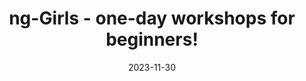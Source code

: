 ---
slug: ng-girls-workshop
tag: Diversity
title: ng-Girls - one-day workshops for beginners!
description: We are holding a one-day workshops for beginners!
date: '2023-11-30'
authors: '[{"name": "ngGirls team","biography":"","image": "photo/authors/ng-girls.webp","link": "https://www.ng-girls.org"}]'
location: '{"name": "Spaces Laurentina - Viale Luca Gaurico 91/93","mapsLink":"https://maps.app.goo.gl/DHtZNNd8r8DNdmjN8"}'
image: /photo/workshop-ng-girls-20231130.webp
link: /workshops/ng-girls-workshop
ticket: https://www.ng-girls.org/
col: 1
---